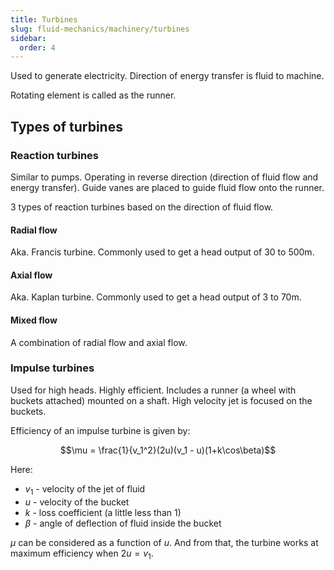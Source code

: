 ```yaml
---
title: Turbines
slug: fluid-mechanics/machinery/turbines
sidebar:
  order: 4
---
```


Used to generate electricity. Direction of energy transfer is fluid to machine.

Rotating element is called as the runner.

## Types of turbines

### Reaction turbines

Similar to pumps. Operating in reverse direction (direction of fluid flow and
energy transfer). Guide vanes are placed to guide fluid flow onto the runner.

3 types of reaction turbines based on the direction of fluid flow.

#### Radial flow

Aka. Francis turbine. Commonly used to get a head output of 30 to 500m.

#### Axial flow

Aka. Kaplan turbine. Commonly used to get a head output of 3 to 70m.

#### Mixed flow

A combination of radial flow and axial flow.

### Impulse turbines

Used for high heads. Highly efficient. Includes a runner (a wheel with buckets
attached) mounted on a shaft. High velocity jet is focused on the buckets.

Efficiency of an impulse turbine is given by:

```math
\mu = \frac{1}{v_1^2}(2u)(v_1 - u)(1+k\cos\beta)
```

Here:

- $v_1$ - velocity of the jet of fluid
- $u$ - velocity of the bucket
- $k$ - loss coefficient (a little less than 1)
- $\beta$ - angle of deflection of fluid inside the bucket

$\mu$ can be considered as a function of $u$. And from that, the turbine works
at maximum efficiency when $2u=v_1$.
